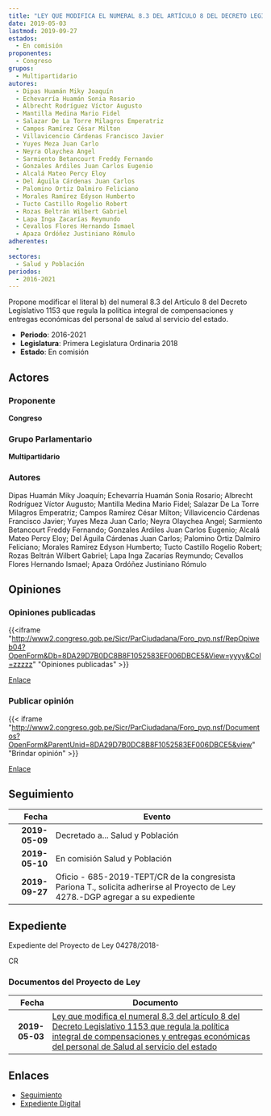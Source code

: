 ```yaml
---
title: "LEY QUE MODIFICA EL NUMERAL 8.3 DEL ARTÍCULO 8 DEL DECRETO LEGISLATIVO 1153 QUE REGULA LA POLÍTICA INTEGRAL DE COMPENSACIONES Y ENTREGAS ECONÓMICAS DEL PERSONAL DE SALUD AL SERVICIO DEL ESTADO"
date: 2019-05-03
lastmod: 2019-09-27
estados: 
  - En comisión
proponentes: 
  - Congreso
grupos: 
  - Multipartidario
autores: 
  - Dipas Huamán Miky Joaquín
  - Echevarría Huamán Sonia Rosario
  - Albrecht Rodríguez Víctor Augusto
  - Mantilla Medina Mario Fidel
  - Salazar De La Torre Milagros Emperatriz
  - Campos Ramírez César Milton
  - Villavicencio Cárdenas Francisco Javier
  - Yuyes Meza Juan Carlo
  - Neyra Olaychea Angel
  - Sarmiento Betancourt Freddy Fernando
  - Gonzales Ardiles Juan Carlos Eugenio
  - Alcalá Mateo Percy Eloy
  - Del Águila Cárdenas Juan Carlos
  - Palomino Ortiz Dalmiro Feliciano
  - Morales Ramírez Edyson Humberto
  - Tucto Castillo Rogelio Robert
  - Rozas Beltrán Wilbert Gabriel
  - Lapa Inga Zacarías Reymundo
  - Cevallos Flores Hernando Ismael
  - Apaza Ordóñez Justiniano Rómulo
adherentes: 
  - 
sectores: 
  - Salud y Población
periodos: 
  - 2016-2021
---
```


Propone modificar el literal b) del numeral 8.3 del Artículo 8 del Decreto Legislativo 1153 que regula la política integral de compensaciones y entregas económicas del personal de salud al servicio del estado.

- **Periodo**: 2016-2021
- **Legislatura**: Primera Legislatura Ordinaria 2018
- **Estado**: En comisión

## Actores

### Proponente

**Congreso**

### Grupo Parlamentario

**Multipartidario**

### Autores

Dipas Huamán Miky Joaquín; Echevarría Huamán Sonia Rosario; Albrecht Rodríguez Víctor Augusto; Mantilla Medina Mario Fidel; Salazar De La Torre Milagros Emperatriz; Campos Ramírez César Milton; Villavicencio Cárdenas Francisco Javier; Yuyes Meza Juan Carlo; Neyra Olaychea Angel; Sarmiento Betancourt Freddy Fernando; Gonzales Ardiles Juan Carlos Eugenio; Alcalá Mateo Percy Eloy; Del Águila Cárdenas Juan Carlos; Palomino Ortiz Dalmiro Feliciano; Morales Ramírez Edyson Humberto; Tucto Castillo Rogelio Robert; Rozas Beltrán Wilbert Gabriel; Lapa Inga Zacarías Reymundo; Cevallos Flores Hernando Ismael; Apaza Ordóñez Justiniano Rómulo


## Opiniones

### Opiniones publicadas

{{<iframe "http://www2.congreso.gob.pe/Sicr/ParCiudadana/Foro_pvp.nsf/RepOpiweb04?OpenForm&Db=8DA29D7B0DC8B8F1052583EF006DBCE5&View=yyyy&Col=zzzzz" "Opiniones publicadas" >}}

[Enlace](http://www2.congreso.gob.pe/Sicr/ParCiudadana/Foro_pvp.nsf/RepOpiweb04?OpenForm&Db=8DA29D7B0DC8B8F1052583EF006DBCE5&View=yyyy&Col=zzzzz)
### Publicar opinión

{{< iframe "http://www2.congreso.gob.pe/Sicr/ParCiudadana/Foro_pvp.nsf/Documentos?OpenForm&ParentUnid=8DA29D7B0DC8B8F1052583EF006DBCE5&view" "Brindar opinión" >}}

[Enlace](http://www2.congreso.gob.pe/Sicr/ParCiudadana/Foro_pvp.nsf/Documentos?OpenForm&ParentUnid=8DA29D7B0DC8B8F1052583EF006DBCE5&view)

## Seguimiento

| Fecha | Evento |
|------:|--------|
| **2019-05-09** | Decretado a... Salud y Población|
| **2019-05-10** | En comisión Salud y Población|
| **2019-09-27** | Oficio - 685-2019-TEPT/CR de la congresista Pariona T., solicita adherirse al Proyecto de Ley 4278.-DGP agregar a su expediente|


## Expediente

Expediente del Proyecto de Ley 04278/2018-

CR


### Documentos del Proyecto de Ley

| Fecha | Documento |
|------:|--------|
| **2019-05-03** | [Ley que modifica el numeral 8.3 del artículo 8 del Decreto Legislativo 1153 que regula la política integral de compensaciones y entregas económicas del personal de Salud al servicio del estado](http://www.leyes.congreso.gob.pe/Documentos/2016_2021/Proyectos_de_Ley_y_de_Resoluciones_Legislativas/PL0427820190503.pdf) |

## Enlaces 

- [Seguimiento](http://www2.congreso.gob.pehttp://www2.congreso.gob.pe/Sicr/TraDocEstProc/CLProLey2016.nsf/f7fff46988ca05b1052578e100829cc7/73f08f744d28ebd1052583ef00770428?OpenDocument)
- [Expediente Digital](http://www2.congreso.gob.pehttp://www2.congreso.gob.pe/Sicr/TraDocEstProc/CLProLey2016.nsf/f7fff46988ca05b1052578e100829cc7/73f08f744d28ebd1052583ef00770428?OpenDocument&Click=05257FB7005EB655.eb71d0cf91d8294e05256cdf006b5706/$Body/0.1C6C)
